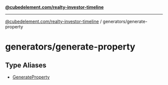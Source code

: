 [**@cubedelement.com/realty-investor-timeline**](../../index.md)

---

[@cubedelement.com/realty-investor-timeline](../../modules.md) / generators/generate-property

# generators/generate-property

## Type Aliases

- [GenerateProperty](type-aliases/GenerateProperty.md)
